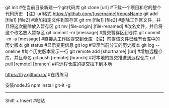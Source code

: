 
git init							#在当前目录新建一个git代码库
git clone [url]						#下载一个项目和它的整个代码历史
【注】url格式 https://github.com/[username]/reposName
git add [file1] [file2]				#添加指定文件到暂存区
git rm [file1] [file2]				#删除工作区文件，并且将这次删除放入暂存区
git mv [file-origin] [file-renamed]	#改名文件，并且将这个改名放入暂存区
git commit -m [message]				#提交暂存区到仓库
git commit -m -a [message]			#直接从工作区提交到仓库
【注】前提该文件已经有仓库中的历史版本
git status							#显示变更信息
git log								#显示当前分支的历史版本
git log --oneline					#每个历史版本显示一行
git remote add [shortname] [url]	#增加远程仓库，并且命名
git push [remote] [branch]			#将本地的提交推送到远程仓库
git pull [remote] [branch]			#将远程仓库的提交拉下到本地

https://try.github.io/				#在线练习

安装nodeJS
npm install git-it -g

-----------------------
Shift + Insert						#粘贴
